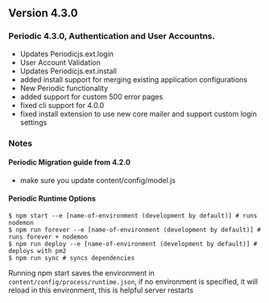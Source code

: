 ## Version 4.3.0

### Periodic 4.3.0, Authentication and User Accountns. 
 * Updates Periodicjs.ext.login
  * User Account Validation
 * Updates Periodicjs.ext.install
  * added install support for merging existing application configurations
 * New Periodic functionality
  * added support for custom 500 error pages 
  * fixed cli support for 4.0.0
  * fixed install extension to use new core mailer and support custom login settings

### Notes
#### Periodic Migration guide from 4.2.0
 * make sure you update content/config/model.js

#### Periodic Runtime Options
```
$ npm start --e [name-of-environment (development by default)] # runs nodemon
$ npm run forever --e [name-of-environment (development by default)] # runs forever + nodemon
$ npm run deploy --e [name-of-environment (development by default)] # deploys with pm2
$ npm run sync # syncs dependencies
```
Running npm start saves the environment in `content/config/process/runtime.json`, if no environment is specified, it will reload in this environment, this is helpful server restarts